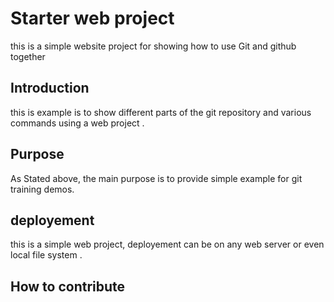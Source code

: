 # Starter web project 
this is a simple website project for showing how to use Git and github together
## Introduction
this is example is to show different parts of the git repository and various commands using a web project . 

## Purpose
As Stated above, the main purpose is to provide simple example for git training demos.

## deployement
this is a simple web project, deployement can be on any web server or even local file system . 
## How to contribute